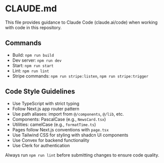 # CLAUDE.md

This file provides guidance to Claude Code (claude.ai/code) when working with code in this repository.

## Commands
- Build: `npm run build`
- Dev server: `npm run dev`
- Start: `npm run start`
- Lint: `npm run lint`
- Stripe commands: `npm run stripe:listen`, `npm run stripe:trigger`

## Code Style Guidelines
- Use TypeScript with strict typing
- Follow Next.js app router pattern
- Use path aliases: import from `@/components`, `@/lib`, etc.
- Components: PascalCase (e.g., `NewsCard.tsx`)
- Utilities: camelCase (e.g., `formatTime.ts`)
- Pages follow Next.js conventions with `page.tsx`
- Use Tailwind CSS for styling with shadcn UI components
- Use Convex for backend functionality
- Use Clerk for authentication

Always run `npm run lint` before submitting changes to ensure code quality.